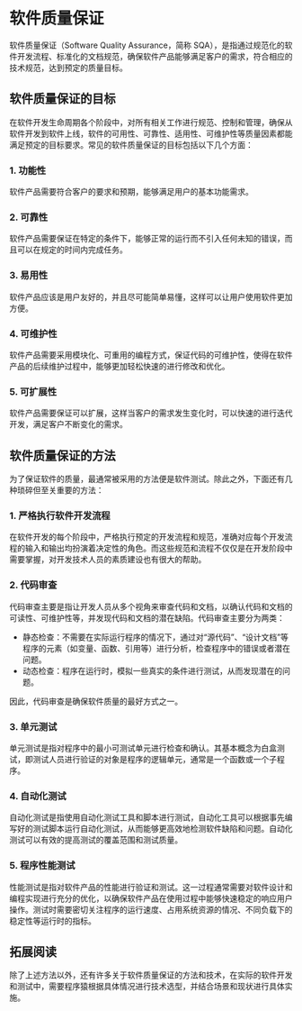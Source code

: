 # 软件质量保证
软件质量保证（Software Quality Assurance，简称 SQA），是指通过规范化的软件开发流程、标准化的文档规范，确保软件产品能够满足客户的需求，符合相应的技术规范，达到预定的质量目标。

## 软件质量保证的目标
在软件开发生命周期各个阶段中，对所有相关工作进行规范、控制和管理，确保从软件开发到软件上线，软件的可用性、可靠性、适用性、可维护性等质量因素都能满足预定的目标要求。常见的软件质量保证的目标包括以下几个方面：

### 1. 功能性
软件产品需要符合客户的要求和预期，能够满足用户的基本功能需求。

### 2. 可靠性
软件产品需要保证在特定的条件下，能够正常的运行而不引入任何未知的错误，而且可以在规定的时间内完成任务。

### 3. 易用性
软件产品应该是用户友好的，并且尽可能简单易懂，这样可以让用户使用软件更加方便。

### 4. 可维护性
软件产品需要采用模块化、可重用的编程方式，保证代码的可维护性，使得在软件产品的后续维护过程中，能够更加轻松快速的进行修改和优化。

### 5. 可扩展性
软件产品需要保证可以扩展，这样当客户的需求发生变化时，可以快速的进行迭代开发，满足客户不断变化的需求。

## 软件质量保证的方法
为了保证软件的质量，最通常被采用的方法便是软件测试。除此之外，下面还有几种琐碎但至关重要的方法：

### 1. 严格执行软件开发流程
在软件开发的每个阶段中，严格执行预定的开发流程和规范，准确对应每个开发流程的输入和输出均扮演着决定性的角色。而这些规范和流程不仅仅是在开发阶段中需要掌握，对开发技术人员的素质建设也有很大的帮助。

### 2. 代码审查
代码审查主要是指让开发人员从多个视角来审查代码和文档，以确认代码和文档的可读性、可维护性等，并发现代码和文档的潜在缺陷。代码审查主要分为两类：

+ 静态检查：不需要在实际运行程序的情况下，通过对“源代码”、“设计文档”等程序的元素（如变量、函数、引用等）进行分析，检查程序中的错误或者潜在问题。
+ 动态检查：程序在运行时，模拟一些真实的条件进行测试，从而发现潜在的问题。

因此，代码审查是确保软件质量的最好方式之一。

### 3. 单元测试
单元测试是指对程序中的最小可测试单元进行检查和确认。其基本概念为白盒测试，即测试人员进行验证的对象是程序的逻辑单元，通常是一个函数或一个子程序。

### 4. 自动化测试
自动化测试是指使用自动化测试工具和脚本进行测试，自动化工具可以根据事先编写好的测试脚本运行自动化测试，从而能够更高效地检测软件缺陷和问题。自动化测试可以有效的提高测试的覆盖范围和测试质量。

### 5. 程序性能测试
性能测试是指对软件产品的性能进行验证和测试。这一过程通常需要对软件设计和编程实现进行充分的优化，以确保软件产品在使用过程中能够快速稳定的响应用户操作。测试时需要密切关注程序的运行速度、占用系统资源的情况、不同负载下的稳定性等运行时的指标。

## 拓展阅读
除了上述方法以外，还有许多关于软件质量保证的方法和技术，在实际的软件开发和测试中，需要程序猿根据具体情况进行技术选型，并结合场景和现状进行具体实施。